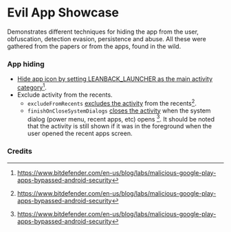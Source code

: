# Evil App Showcase
Demonstrates different techniques for hiding the app from the user, obfuscation, detection evasion, persistence and abuse.
All these were gathered from the papers or from the apps, found in the wild. 

### App hiding
- [Hide app icon by setting LEANBACK_LAUNCHER as the main activity category](https://github.com/aengussong/EvilAppShowcase/blob/fe712e8db0d22d5ae651ba9b1369a6e5d217ca7f/app/src/main/AndroidManifest.xml#L24)[^1]. 
- Exclude activity from the recents.
  - `excludeFromRecents` [excludes the activity](https://github.com/aengussong/EvilAppShowcase/blob/ad1833f9746a1735209e0275f5d9ce2d4a9cb30f/app/src/main/AndroidManifest.xml#L18) from the recents[^1]. 
  - `finishOnCloseSystemDialogs` [closes the activity](https://github.com/aengussong/EvilAppShowcase/blob/ad1833f9746a1735209e0275f5d9ce2d4a9cb30f/app/src/main/AndroidManifest.xml#L19) when the system dialog (power menu, recent apps, etc) opens [^1]. It should be noted that the activity is still shown if it was in the foreground when the user opened the recent apps screen. 

### Credits
[^1]: https://www.bitdefender.com/en-us/blog/labs/malicious-google-play-apps-bypassed-android-security
